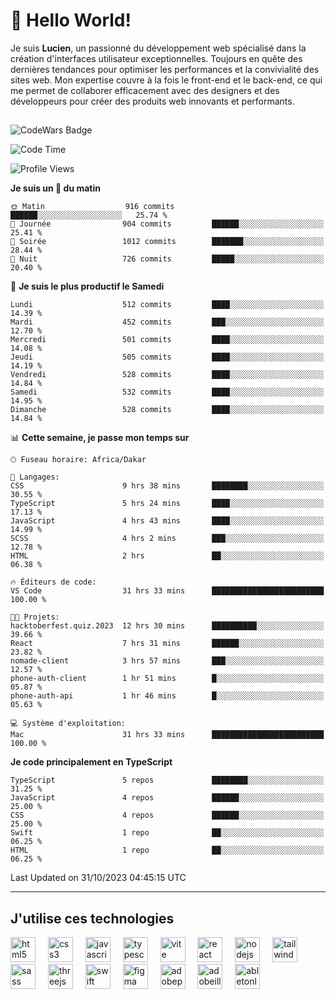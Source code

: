 # 👋 Hello World!

Je suis **Lucien**, un passionné du développement web spécialisé dans la création d'interfaces utilisateur exceptionnelles. Toujours en quête des dernières tendances pour optimiser les performances et la convivialité des sites web. Mon expertise couvre à la fois le front-end et le back-end, ce qui me permet de collaborer efficacement avec des designers et des développeurs pour créer des produits web innovants et performants.

##

![CodeWars Badge](https://www.codewars.com/users/xyhomi3/badges/small)

<!--START_SECTION:waka-->
![Code Time](http://img.shields.io/badge/Code%20Time-163%20hrs%2050%20mins-blue)

![Profile Views](http://img.shields.io/badge/Vues%20du%20profil-0-blue)

**Je suis un 🐤 du matin** 

```text
🌞 Matin                  916 commits         ██████░░░░░░░░░░░░░░░░░░░   25.74 % 
🌆 Journée                904 commits         ██████░░░░░░░░░░░░░░░░░░░   25.41 % 
🌃 Soirée                 1012 commits        ███████░░░░░░░░░░░░░░░░░░   28.44 % 
🌙 Nuit                   726 commits         █████░░░░░░░░░░░░░░░░░░░░   20.40 % 
```
📅 **Je suis le plus productif le Samedi** 

```text
Lundi                    512 commits         ████░░░░░░░░░░░░░░░░░░░░░   14.39 % 
Mardi                    452 commits         ███░░░░░░░░░░░░░░░░░░░░░░   12.70 % 
Mercredi                 501 commits         ████░░░░░░░░░░░░░░░░░░░░░   14.08 % 
Jeudi                    505 commits         ████░░░░░░░░░░░░░░░░░░░░░   14.19 % 
Vendredi                 528 commits         ████░░░░░░░░░░░░░░░░░░░░░   14.84 % 
Samedi                   532 commits         ████░░░░░░░░░░░░░░░░░░░░░   14.95 % 
Dimanche                 528 commits         ████░░░░░░░░░░░░░░░░░░░░░   14.84 % 
```


📊 **Cette semaine, je passe mon temps sur** 

```text
🕑︎ Fuseau horaire: Africa/Dakar

💬 Langages: 
CSS                      9 hrs 38 mins       ████████░░░░░░░░░░░░░░░░░   30.55 % 
TypeScript               5 hrs 24 mins       ████░░░░░░░░░░░░░░░░░░░░░   17.13 % 
JavaScript               4 hrs 43 mins       ████░░░░░░░░░░░░░░░░░░░░░   14.99 % 
SCSS                     4 hrs 2 mins        ███░░░░░░░░░░░░░░░░░░░░░░   12.78 % 
HTML                     2 hrs               ██░░░░░░░░░░░░░░░░░░░░░░░   06.38 % 

🔥 Éditeurs de code: 
VS Code                  31 hrs 33 mins      █████████████████████████   100.00 % 

🐱‍💻 Projets: 
hacktoberfest.quiz.2023  12 hrs 30 mins      ██████████░░░░░░░░░░░░░░░   39.66 % 
React                    7 hrs 31 mins       ██████░░░░░░░░░░░░░░░░░░░   23.82 % 
nomade-client            3 hrs 57 mins       ███░░░░░░░░░░░░░░░░░░░░░░   12.57 % 
phone-auth-client        1 hr 51 mins        █░░░░░░░░░░░░░░░░░░░░░░░░   05.87 % 
phone-auth-api           1 hr 46 mins        █░░░░░░░░░░░░░░░░░░░░░░░░   05.63 % 

💻 Système d'exploitation: 
Mac                      31 hrs 33 mins      █████████████████████████   100.00 % 
```

**Je code principalement en TypeScript** 

```text
TypeScript               5 repos             ████████░░░░░░░░░░░░░░░░░   31.25 % 
JavaScript               4 repos             ██████░░░░░░░░░░░░░░░░░░░   25.00 % 
CSS                      4 repos             ██████░░░░░░░░░░░░░░░░░░░   25.00 % 
Swift                    1 repo              ██░░░░░░░░░░░░░░░░░░░░░░░   06.25 % 
HTML                     1 repo              ██░░░░░░░░░░░░░░░░░░░░░░░   06.25 % 
```




 Last Updated on 31/10/2023 04:45:15 UTC
<!--END_SECTION:waka-->
---

## J'utilise ces technologies

<div align="left">
  <img src="https://skillicons.dev/icons?i=html" height="40" alt="html5 logo"  />
  <img width="12" />
  <img src="https://skillicons.dev/icons?i=css" height="40" alt="css3 logo"  />
  <img width="12" />
  <img src="https://skillicons.dev/icons?i=js" height="40" alt="javascript logo"  />
  <img width="12" />
  <img src="https://skillicons.dev/icons?i=ts" height="40" alt="typescript logo"  />
  <img width="12" />
  <img src="https://skillicons.dev/icons?i=vite" height="40" alt="vite logo"  />
  <img width="12" />
  <img src="https://skillicons.dev/icons?i=react" height="40" alt="react logo"  />
  <img width="12" />
  <img src="https://cdn.jsdelivr.net/gh/devicons/devicon/icons/nodejs/nodejs-original.svg" height="40" alt="nodejs logo"  />
  <img width="12" />
  <img src="https://skillicons.dev/icons?i=tailwind" height="40" alt="tailwindcss logo"  />
  <img width="12" />
  <img src="https://skillicons.dev/icons?i=sass" height="40" alt="sass logo"  />
  <img width="12" />
  <img src="https://skillicons.dev/icons?i=threejs" height="40" alt="threejs logo"  />
  <img width="12" />
  <img src="https://skillicons.dev/icons?i=swift" height="40" alt="swift logo"  />
  <img width="12" />
  <img src="https://skillicons.dev/icons?i=figma" height="40" alt="figma logo"  />
  <img width="12" />
  <img src="https://skillicons.dev/icons?i=ps" height="40" alt="adobephotoshop logo"  />
  <img width="12" />
  <img src="https://skillicons.dev/icons?i=ai" height="40" alt="adobeillustrator logo"  />
  <img width="12" />
  <img src="https://skillicons.dev/icons?i=ableton" height="40" alt="abletonlive logo"  />
</div>



